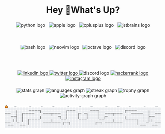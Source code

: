 <h1 align="center">Hey 👋What's Up?</h1>

###

<div align="center" style="display: flex; justify-content: center; flex-wrap: wrap; gap: 12px;">
  <img src="https://skillicons.dev/icons?i=py" height="60" alt="python logo" />
  <img src="https://cdn.jsdelivr.net/gh/devicons/devicon/icons/apple/apple-original.svg" height="60" alt="apple logo" />
  <img src="https://cdn.jsdelivr.net/gh/devicons/devicon/icons/cplusplus/cplusplus-original.svg" height="60" alt="cplusplus logo" />
  <img src="https://cdn.jsdelivr.net/gh/devicons/devicon/icons/jetbrains/jetbrains-original.svg" height="60" alt="jetbrains logo" />
  <img src="https://skillicons.dev/icons?i=bash" height="60" alt="bash logo" />
  <img src="https://cdn.simpleicons.org/neovim/57A143" height="60" alt="neovim logo" />
  <img src="https://cdn.simpleicons.org/octave/0790C0" height="60" alt="octave logo" />
  <img src="https://skillicons.dev/icons?i=discord" height="60" alt="discord logo" />
</div>


###

<div align="center">
  <a href="https://www.linkedin.com/in/feby-syarief-al-a-raaf/" target="_blank">
    <img src="https://img.shields.io/static/v1?message=LinkedIn&logo=linkedin&label=&color=0077B5&logoColor=white&labelColor=&style=for-the-badge" height="25" alt="linkedin logo"  />
  </a>
  <a href="https://x.com/feby404" target="_blank">
    <img src="https://img.shields.io/static/v1?message=Twitter&logo=twitter&label=&color=1DA1F2&logoColor=white&labelColor=&style=for-the-badge" height="25" alt="twitter logo"  />
  </a>
  <img src="https://img.shields.io/static/v1?message=Discord&logo=discord&label=&color=7289DA&logoColor=white&labelColor=&style=for-the-badge" height="25" alt="discord logo"  />
  <a href="https://www.hackerrank.com/profile/feby_chess" target="_blank">
    <img src="https://img.shields.io/static/v1?message=HackerRank&logo=hackerrank&label=&color=2EC866&logoColor=white&labelColor=&style=for-the-badge" height="25" alt="hackerrank logo"  />
  </a>
  <a href="https://www.instagram.com/feby.404/" target="_blank">
    <img src="https://img.shields.io/static/v1?message=Instagram&logo=instagram&label=&color=E4405F&logoColor=white&labelColor=&style=for-the-badge" height="25" alt="instagram logo"  />
  </a>
</div>

###

<div align="center">
  <img src="https://github-readme-stats.vercel.app/api?username=itsFeby&hide_title=false&hide_rank=false&show_icons=true&include_all_commits=true&count_private=true&disable_animations=false&theme=dracula&locale=en&hide_border=false&order=1" height="150" alt="stats graph"  />
  <img src="https://github-readme-stats.vercel.app/api/top-langs?username=itsFeby&locale=en&hide_title=false&layout=compact&card_width=320&langs_count=5&theme=dracula&hide_border=false&order=2&v=1" height="150" alt="languages graph"  />
  <img src="https://streak-stats.demolab.com?user=itsFeby&locale=en&mode=daily&theme=dracula&hide_border=false&border_radius=5&order=3" height="150" alt="streak graph"  />
  <img src="https://github-profile-trophy.vercel.app?username=itsFeby&theme=dracula&column=-1&row=1&margin-w=8&margin-h=8&no-bg=false&no-frame=false&order=4" height="150" alt="trophy graph"  />
  <img src="https://github-readme-activity-graph.vercel.app/graph?username=itsFeby&radius=16&theme=dracula&area=true&order=5" height="300" alt="activity-graph graph"  />
</div>

###

<picture>
  <source media="(prefers-color-scheme: dark)" srcset="https://raw.githubusercontent.com/itsFeby/itsFeby/output/pacman-contribution-graph-dark.svg">
  <source media="(prefers-color-scheme: light)" srcset="https://raw.githubusercontent.com/itsFeby/itsFeby/output/pacman-contribution-graph.svg">
  <img alt="pacman contribution graph" src="https://raw.githubusercontent.com/itsFeby/itsFeby/output/pacman-contribution-graph.svg">
</picture>

###
